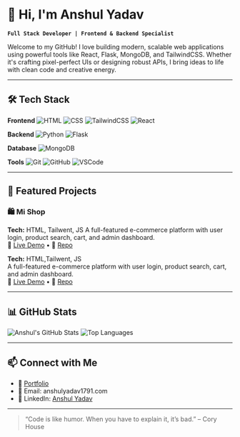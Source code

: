 # 👋 Hi, I'm Anshul Yadav

**`Full Stack Developer | Frontend & Backend Specialist`**

Welcome to my GitHub! I love building modern, scalable web applications using powerful tools like React, Flask, MongoDB, and TailwindCSS. Whether it's crafting pixel-perfect UIs or designing robust APIs, I bring ideas to life with clean code and creative energy.

---

## 🛠️ Tech Stack

**Frontend**
![HTML](https://img.shields.io/badge/HTML5-E34F26?style=flat&logo=html5&logoColor=white)
![CSS](https://img.shields.io/badge/CSS3-1572B6?style=flat&logo=css3&logoColor=white)
![TailwindCSS](https://img.shields.io/badge/TailwindCSS-38B2AC?style=flat&logo=tailwind-css&logoColor=white)
![React](https://img.shields.io/badge/React-61DAFB?style=flat&logo=react&logoColor=black)

**Backend**
![Python](https://img.shields.io/badge/Python-3776AB?style=flat&logo=python&logoColor=white)
![Flask](https://img.shields.io/badge/Flask-000000?style=flat&logo=flask&logoColor=white)

**Database**
![MongoDB](https://img.shields.io/badge/MongoDB-47A248?style=flat&logo=mongodb&logoColor=white)

**Tools**
![Git](https://img.shields.io/badge/Git-F05032?style=flat&logo=git&logoColor=white)
![GitHub](https://img.shields.io/badge/GitHub-181717?style=flat&logo=github&logoColor=white)
![VSCode](https://img.shields.io/badge/VSCode-007ACC?style=flat&logo=visual-studio-code&logoColor=white)

---

## 🛒 Featured Projects

###  🛍️ **Mi Shop**
**Tech:** HTML, Tailwent, JS 
A full-featured e-commerce platform with user login, product search, cart, and admin dashboard.  
🔗 [Live Demo](#) • 📂 [Repo](#)

**Tech:** HTML,Tailwent, JS  
A full-featured e-commerce platform with user login, product search, cart, and admin dashboard.  
🔗 [Live Demo](#) • 📂 [Repo](#)


---

## 📊 GitHub Stats

![Anshul's GitHub Stats](https://github-readme-stats.vercel.app/api?username=AnshulKumarYadav&show_icons=true&theme=tokyonight)
![Top Languages](https://github-readme-stats.vercel.app/api/top-langs/?username=AnshulKumarYadav&layout=compact&theme=tokyonight)

---

## 📫 Connect with Me

- 💼 [Portfolio](#)
- 📧 Email: anshulyadav1791.com
- 💬 LinkedIn: [Anshul Yadav](#)


---

> “Code is like humor. When you have to explain it, it’s bad.” – Cory House
